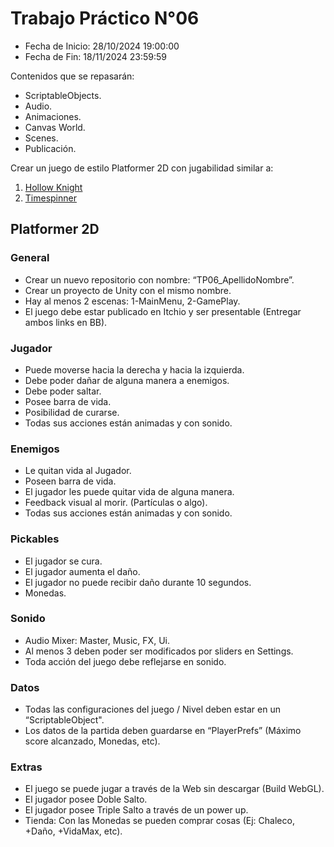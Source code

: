 # Trabajo Práctico N°06

- Fecha de Inicio: 28/10/2024 19:00:00
- Fecha de Fin: 18/11/2024 23:59:59

Contenidos que se repasarán:

- ScriptableObjects.
- Audio.
- Animaciones.
- Canvas World.
- Scenes.
- Publicación.

Crear un juego de estilo Platformer 2D con jugabilidad similar a:

1. [Hollow Knight](https://www.youtube.com/watch?v=G1atkq4C1KU)
2. [Timespinner](https://youtu.be/sJX72amMDqM?t=3577)

## Platformer 2D

### General

- Crear un nuevo repositorio con nombre: “TP06_ApellidoNombre”.
- Crear un proyecto de Unity con el mismo nombre.
- Hay al menos 2 escenas: 1-MainMenu, 2-GamePlay.
- El juego debe estar publicado en Itchio y ser presentable (Entregar ambos links en BB).

### Jugador

- Puede moverse hacia la derecha y hacia la izquierda.
- Debe poder dañar de alguna manera a enemigos.
- Debe poder saltar.
- Posee barra de vida.
- Posibilidad de curarse.
- Todas sus acciones están animadas y con sonido.

### Enemigos

- Le quitan vida al Jugador.
- Poseen barra de vida.
- El jugador les puede quitar vida de alguna manera.
- Feedback visual al morir. (Partículas o algo).
- Todas sus acciones están animadas y con sonido.

### Pickables

- El jugador se cura.
- El jugador aumenta el daño.
- El jugador no puede recibir daño durante 10 segundos.
- Monedas.

### Sonido

- Audio Mixer: Master, Music, FX, Ui.
- Al menos 3 deben poder ser modificados por sliders en Settings.
- Toda acción del juego debe reflejarse en sonido.

### Datos

- Todas las configuraciones del juego / Nivel deben estar en un “ScriptableObject".
- Los datos de la partida deben guardarse en “PlayerPrefs” (Máximo score alcanzado, Monedas,
etc).

### Extras

- El juego se puede jugar a través de la Web sin descargar (Build WebGL).
- El jugador posee Doble Salto.
- El jugador posee Triple Salto a través de un power up.
- Tienda: Con las Monedas se pueden comprar cosas (Ej: Chaleco, +Daño, +VidaMax, etc).
